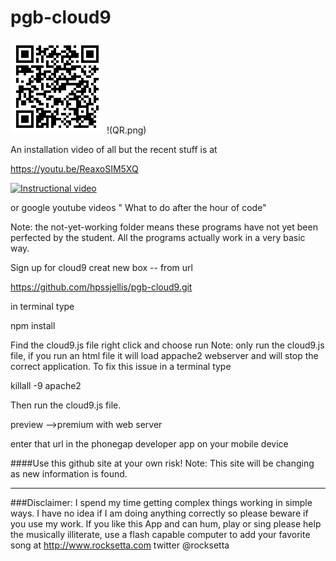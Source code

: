 pgb-cloud9
=====================

![My QR Code](QR.png "Download This Website as an App")
!(QR.png)

An installation video of all but the recent stuff is at




https://youtu.be/ReaxoSIM5XQ






[![Instructional video](http://img.youtube.com/vi/5K75wV8FybQ/0.jpg)](https://youtu.be/5K75wV8FybQ)



or google youtube videos " What to do after the hour of code"


Note: the not-yet-working folder means these programs have not yet been perfected by the student. All the programs actually work in a very basic way.





Sign up for cloud9
creat new box -- from url

https://github.com/hpssjellis/pgb-cloud9.git

in terminal type 

npm install

Find the cloud9.js file right click and choose run
Note: only run the cloud9.js file, if you run an html file it will load appache2 webserver and will stop the correct application. To fix this issue in a terminal type

killall -9 apache2

Then run the cloud9.js file.

preview -->premium with web server

enter that url in the phonegap developer app on your mobile device


####Use this github site at your own risk!
Note: This site will be changing as new information is found.



************************************************************************************************************

###Disclaimer: I spend my time getting complex things working in simple ways. I have no idea if I am doing anything correctly so please beware if you use my work. If you like this App and can hum, play or sing please help the musically illiterate, use a flash capable computer to add your favorite song at http://www.rocksetta.com                              twitter @rocksetta 













